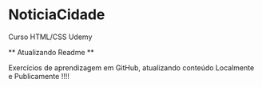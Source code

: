 # NoticiaCidade
 Curso HTML/CSS Udemy

** Atualizando Readme ** 

Exercícios de aprendizagem em GitHub, atualizando conteúdo Localmente e Publicamente !!!!
